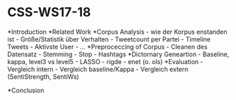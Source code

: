 ﻿# CSS-WS17-18
*Introduction
*Related Work
*Corpus Analysis
	- wie der Korpus enstanden ist
	- Größe/Statistik über Verhalten
	- Tweetcount per Partei
	- Timeline Tweets 
	- Aktivste User 
	- ...
*Preproceccing of Corpus
	- Cleanen des Datensatz
	- Stemming
	- Stop
	- Hashtags
*Dictornary Geneartion
	- Baseline, kappa, level3 vs level5 
	- LASSO
	- rigde
	- enet (o. ols)
*Evaluation 
	- Vergleich intern 
	- Vergleich baseline/Kappa
	- Vergleich extern (SentiStrength, SentiWs)

*Conclusion